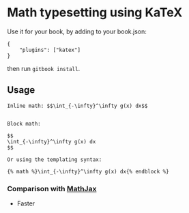 Math typesetting using KaTeX
==============

Use it for your book, by adding to your book.json:

```
{
    "plugins": ["katex"]
}
```

then run `gitbook install`.

## Usage

```
Inline math: $$\int_{-\infty}^\infty g(x) dx$$


Block math:

$$
\int_{-\infty}^\infty g(x) dx
$$

Or using the templating syntax:

{% math %}\int_{-\infty}^\infty g(x) dx{% endblock %}
```


### Comparison with [MathJax](https://github.com/GitbookIO/plugin-mathjax)

- Faster

